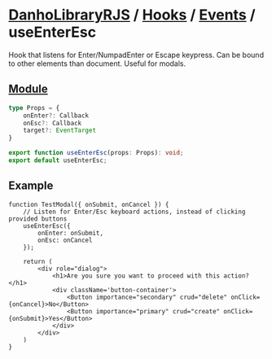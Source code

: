 # [DanhoLibraryRJS](../../index.md) / [Hooks](../index.md) / [Events](index.md) / useEnterEsc
Hook that listens for Enter/NumpadEnter or Escape keypress. Can be bound to other elements than document. Useful for modals.

## [Module](../../../src/hooks/events/useEnterEsc.ts)
```ts
type Props = {
    onEnter?: Callback
    onEsc?: Callback
    target?: EventTarget
}

export function useEnterEsc(props: Props): void;
export default useEnterEsc;
```

## Example
```tsx
function TestModal({ onSubmit, onCancel }) {
    // Listen for Enter/Esc keyboard actions, instead of clicking provided buttons
    useEnterEsc({
        onEnter: onSubmit,
        onEsc: onCancel
    });

    return (
        <div role="dialog">
            <h1>Are you sure you want to proceed with this action?</h1>
            <div className='button-container'>
                <Button importance="secondary" crud="delete" onClick={onCancel}>No</Button>
                <Button importance="primary" crud="create" onClick={onSubmit}>Yes</Button>
            </div>
        </div>
    )
}
```